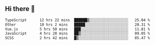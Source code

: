 ## Hi there 👋

<!--START_SECTION:waka-->

```txt
TypeScript      12 hrs 22 mins  ██████▒░░░░░░░░░░░░░░░░░░   25.04 %
Other           10 hrs 2 mins   █████░░░░░░░░░░░░░░░░░░░░   20.31 %
Vue.js          5 hrs 50 mins   ███░░░░░░░░░░░░░░░░░░░░░░   11.81 %
JavaScript      4 hrs 28 mins   ██▒░░░░░░░░░░░░░░░░░░░░░░   09.05 %
SCSS            2 hrs 42 mins   █▒░░░░░░░░░░░░░░░░░░░░░░░   05.47 %
```

<!--END_SECTION:waka-->
